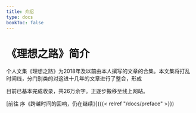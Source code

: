 ```yaml
---
title: 介绍
type: docs
bookToc: false
---
```


# 《理想之路》简介

个人文集《理想之路》为2018年及以前由本人撰写的文章的合集。本文集将打乱时间线，分门别类的对这进十几年的文章进行了整合，形成

目前已基本完成收录，共26万余字。正逐步搬移至线上网站。

[前往 序《跨越时间的回响，仍在继续》]({{< relref "/docs/preface" >}})